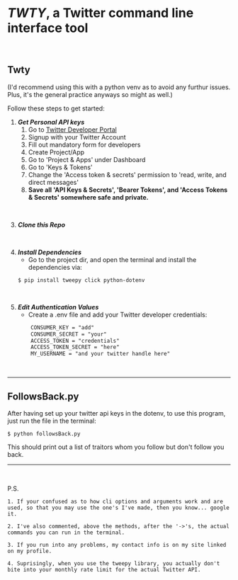 # _TWTY_, a Twitter command line interface tool
<br>

## Twty
(I'd recommend using this with a python venv as to avoid any furthur issues. Plus, it's the general practice anyways so might as well.)

Follow these steps to get started:

1. **_Get Personal API keys_**
    1. Go to [Twitter Developer Portal](https://developer.twitter.com/en)
    2. Signup with your Twitter Account
    3. Fill out mandatory form for developers
    4. Create Project/App
    5. Go to 'Project & Apps' under Dashboard
    6. Go to 'Keys & Tokens'
    7. Change the 'Access token & secrets' permission to 'read, write, and direct messages'
    8. **Save all 'API Keys & Secrets', 'Bearer Tokens', and 'Access Tokens & Secrets' somewhere safe and private.**
<br>

3. **_Clone this Repo_**

<br>

4. **_Install Dependencies_**
    - Go to the project dir, and open the terminal and install the dependencies via:
    ```
    $ pip install tweepy click python-dotenv
    ```
<br>

5. **_Edit Authentication Values_**
    - Create a .env file and add your Twitter developer credentials:
    ```txt
        CONSUMER_KEY = "add"
        CONSUMER_SECRET = "your"
        ACCESS_TOKEN = "credentials"
        ACCESS_TOKEN_SECRET = "here"
        MY_USERNAME = "and your twitter handle here" 
    ```
<br>

---
## FollowsBack.py
After having set up your twitter api keys in the dotenv, to use this program, just run the file in the terminal:
```
$ python followsBack.py
```
This should print out a list of traitors whom you follow but don't follow you back.

---

<br>

P.S.
    
    1. If your confused as to how cli options and arguments work and are used, so that you may use the one's I've made, then you know... google it.

    2. I've also commented, above the methods, after the '->'s, the actual commands you can run in the terminal.

    3. If you run into any problems, my contact info is on my site linked on my profile.
    
    4. Suprisingly, when you use the tweepy library, you actually don't bite into your monthly rate limit for the actual Twitter API.
